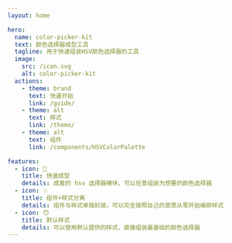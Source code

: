 ```yaml
---
layout: home

hero:
  name: color-picker-kit
  text: 颜色选择器成型工具
  tagline: 用于快速组装HSV颜色选择器的工具
  image:
    src: /icon.svg
    alt: color-picker-kit
  actions:
    - theme: brand
      text: 快速开始
      link: /guide/
    - theme: alt
      text: 样式
      link: /theme/
    - theme: alt
      text: 组件
      link: /components/HSVColorPalette

features:
  - icon: 🚀
    title: 快速成型
    details: 成套的 hsv 选择器模块，可以任意组装为想要的颜色选择器
  - icon: 💥
    title: 组件+样式分离
    details: 组件与样式单独封装，可以完全按照自己的意愿从零开始编排样式
  - icon: 😯
    title: 默认样式
    details: 可以使用默认提供的样式，直接组装最基础的颜色选择器
---
```

